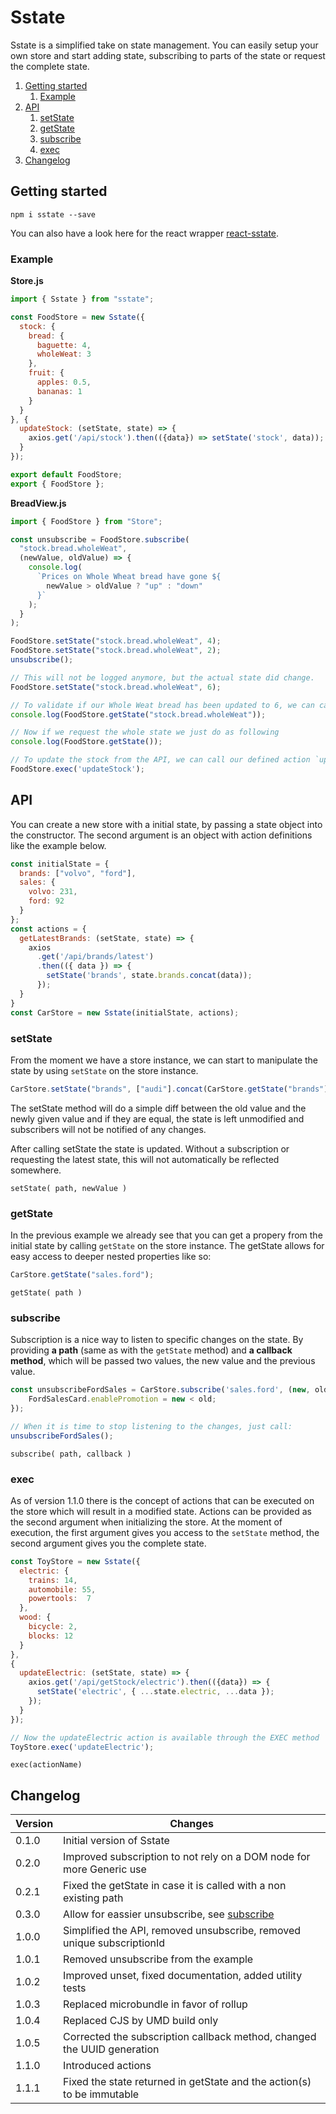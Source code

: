 # Sstate

Sstate is a simplified take on state management. You can easily setup your own store and start adding state, subscribing to parts of the state or request the complete state.

1. [Getting started](#getting-started)
   1. [Example](#example)
2. [API](#api)
   1. [setState](#setState)
   2. [getState](#getState)
   3. [subscribe](#subscribe)
   4. [exec](#exec)
3. [Changelog](#changelog)

## Getting started

`npm i sstate --save`

You can also have a look here for the react wrapper [react-sstate](https://www.npmjs.com/package/react-sstate).

### Example

**Store.js**

```javascript
import { Sstate } from "sstate";

const FoodStore = new Sstate({
  stock: {
    bread: {
      baguette: 4,
      wholeWeat: 3
    },
    fruit: {
      apples: 0.5,
      bananas: 1
    }
  }
}, {
  updateStock: (setState, state) => {
    axios.get('/api/stock').then(({data}) => setState('stock', data));
  }
});

export default FoodStore;
export { FoodStore };
```

**BreadView.js**

```javascript
import { FoodStore } from "Store";

const unsubscribe = FoodStore.subscribe(
  "stock.bread.wholeWeat",
  (newValue, oldValue) => {
    console.log(
      `Prices on Whole Wheat bread have gone ${
        newValue > oldValue ? "up" : "down"
      }`
    );
  }
);

FoodStore.setState("stock.bread.wholeWeat", 4);
FoodStore.setState("stock.bread.wholeWeat", 2);
unsubscribe();

// This will not be logged anymore, but the actual state did change.
FoodStore.setState("stock.bread.wholeWeat", 6);

// To validate if our Whole Weat bread has been updated to 6, we can call the following:
console.log(FoodStore.getState("stock.bread.wholeWeat"));

// Now if we request the whole state we just do as following
console.log(FoodStore.getState());

// To update the stock from the API, we can call our defined action `updateStock`
FoodStore.exec('updateStock');
```

## API

You can create a new store with a initial state, by passing a state object into the constructor.
The second argument is an object with action definitions like the example below.

```javascript
const initialState = {
  brands: ["volvo", "ford"],
  sales: {
    volvo: 231,
    ford: 92
  }
};
const actions = {
  getLatestBrands: (setState, state) => {
    axios
      .get('/api/brands/latest')
      .then(({ data }) => {
        setState('brands', state.brands.concat(data));
      });
  }
}
const CarStore = new Sstate(initialState, actions);
```

### setState

From the moment we have a store instance, we can start to manipulate the state by using `setState` on the store instance.

```javascript
CarStore.setState("brands", ["audi"].concat(CarStore.getState("brands")));
```

The setState method will do a simple diff between the old value and the newly given value and if they are equal, the state is left unmodified and subscribers will not be notified of any changes.

After calling setState the state is updated. Without a subscription or requesting the latest state, this will not automatically be reflected somewhere.

`setState( path, newValue )`

### getState

In the previous example we already see that you can get a propery from the initial state by calling `getState` on the store instance. The getState allows for easy access to deeper nested properties like so:

```javascript
CarStore.getState("sales.ford");
```

`getState( path )`

### subscribe

Subscription is a nice way to listen to specific changes on the state. By providing **a path** (same as with the `getState` method) and **a callback method**, which will be passed two values, the new value and the previous value.

```javascript
const unsubscribeFordSales = CarStore.subscribe('sales.ford', (new, old) => {
    FordSalesCard.enablePromotion = new < old;
});

// When it is time to stop listening to the changes, just call:
unsubscribeFordSales();
```

`subscribe( path, callback )`

### exec

As of version 1.1.0 there is the concept of actions that can be executed on the store which will result in a modified state.
Actions can be provided as the second argument when initializing the store. At the moment of execution, the first argument gives
you access to the `setState` method, the second argument gives you the complete state.

```javascript
const ToyStore = new Sstate({
  electric: {
    trains: 14,
    automobile: 55,
    powertools:  7
  },
  wood: {
    bicycle: 2,
    blocks: 12
  }
},
{
  updateElectric: (setState, state) => {
    axios.get('/api/getStock/electric').then(({data}) => {
      setState('electric', { ...state.electric, ...data });
    });
  }
});

// Now the updateElectric action is available through the EXEC method
ToyStore.exec('updateElectric');
```

`exec(actionName)`

## Changelog

| Version | Changes                                                                             |
| ------- | ----------------------------------------------------------------------------------- |
| 0.1.0   | Initial version of Sstate                                                           |
| 0.2.0   | Improved subscription to not rely on a DOM node for more Generic use                |
| 0.2.1   | Fixed the getState in case it is called with a non existing path                    |
| 0.3.0   | Allow for eassier unsubscribe, see [subscribe](#subscribe)                          |
| 1.0.0   | Simplified the API, removed unsubscribe, removed unique subscriptionId              |
| 1.0.1   | Removed unsubscribe from the example                                                |
| 1.0.2   | Improved unset, fixed documentation, added utility tests                            |
| 1.0.3   | Replaced microbundle in favor of rollup                                             |
| 1.0.4   | Replaced CJS by UMD build only                                                      |
| 1.0.5   | Corrected the subscription callback method, changed the UUID generation             |
| 1.1.0   | Introduced actions                                                                  |
| 1.1.1   | Fixed the state returned in getState and the action(s) to be immutable              |

